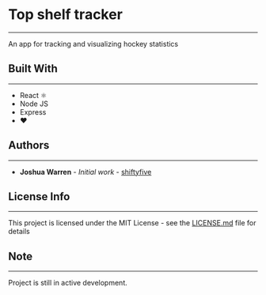 # Top shelf tracker
---
An app for tracking and visualizing hockey statistics


## Built With
---
* React ⚛️
* Node JS
* Express
* ❤️

## Authors
---
* **Joshua Warren** - *Initial work* - [shiftyfive](https://github.com/shiftyfive)

## License Info
---
This project is licensed under the MIT License - see the [LICENSE.md](https://github.com/shiftyfive/top-shelf-tracker-ui/blob/master/LICENSE.MD) file for details

## Note
---
Project is still in active development.